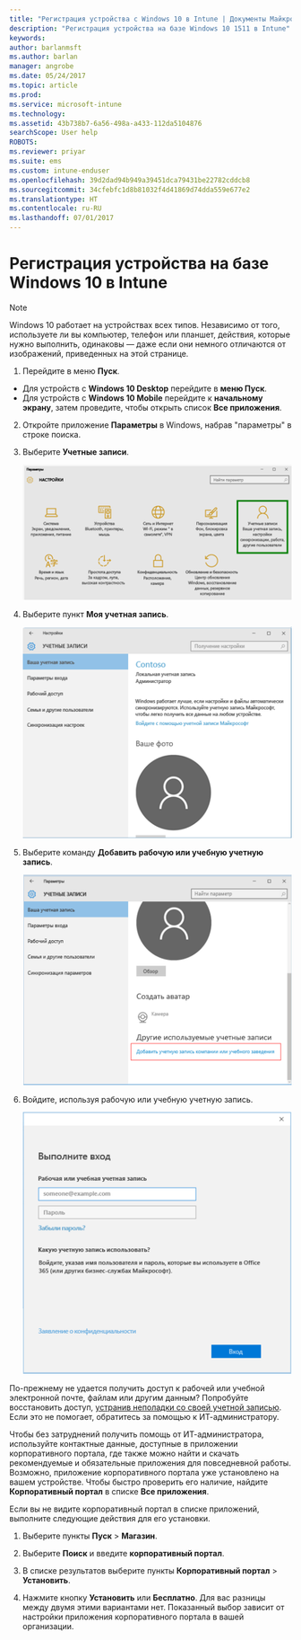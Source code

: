 ```yaml
---
title: "Регистрация устройства с Windows 10 в Intune | Документы Майкрософт"
description: "Регистрация устройства на базе Windows 10 1511 в Intune"
keywords: 
author: barlanmsft
ms.author: barlan
manager: angrobe
ms.date: 05/24/2017
ms.topic: article
ms.prod: 
ms.service: microsoft-intune
ms.technology: 
ms.assetid: 43b738b7-6a56-498a-a433-112da5104876
searchScope: User help
ROBOTS: 
ms.reviewer: priyar
ms.suite: ems
ms.custom: intune-enduser
ms.openlocfilehash: 39d2dad94b949a39451dca79431be22782cddcb8
ms.sourcegitcommit: 34cfebfc1d8b81032f4d41869d74dda559e677e2
ms.translationtype: HT
ms.contentlocale: ru-RU
ms.lasthandoff: 07/01/2017
---
```

# <a name="enroll-your-windows-10-device-in-intune"></a>Регистрация устройства на базе Windows 10 в Intune

  > [!NOTE]
  > Windows 10 работает на устройствах всех типов. Независимо от того, используете ли вы компьютер, телефон или планшет, действия, которые нужно выполнить, одинаковы — даже если они немного отличаются от изображений, приведенных на этой странице.

1.  Перейдите в меню **Пуск**.

  - Для устройств с **Windows 10 Desktop** перейдите в **меню Пуск**.
  - Для устройств с **Windows 10 Mobile** перейдите к **начальному экрану**, затем проведите, чтобы открыть список **Все приложения**.

2. Откройте приложение **Параметры** в Windows, набрав "параметры" в строке поиска.

3. Выберите **Учетные записи**.

    ![Переход в раздел "Параметры" и "Учетные записи"](./media/W10-enroll-1-settings-accounts.png)

4. Выберите пункт **Моя учетная запись**.

    ![Выбор своей учетной записи](./media/W10-enroll-2-accounts-your-account.png)

5. Выберите команду **Добавить рабочую или учебную учетную запись**.

    ![Добавление рабочей или учебной учетной записи](./media/w10-enroll-3-add-work-school-acct.png)

6. Войдите, используя рабочую или учебную учетную запись.

    ![Вход](./media/W10-enroll-4-sign-in.png)

По-прежнему не удается получить доступ к рабочей или учебной электронной почте, файлам или другим данным? Попробуйте восстановить доступ, [устранив неполадки со своей учетной записью](troubleshoot-your-windows-10-device-windows.md#troubleshooting-steps-to-follow-if-you-see-your-account). Если это не помогает, обратитесь за помощью к ИТ-администратору.

Чтобы без затруднений получить помощь от ИТ-администратора, используйте контактные данные, доступные в приложении корпоративного портала, где также можно найти и скачать рекомендуемые и обязательные приложения для повседневной работы. Возможно, приложение корпоративного портала уже установлено на вашем устройстве. Чтобы быстро проверить его наличие, найдите __Корпоративный портал__ в списке __Все приложения__.

Если вы не видите корпоративный портал в списке приложений, выполните следующие действия для его установки.

1. Выберите пункты **Пуск** > **Магазин**.

2. Выберите **Поиск** и введите **корпоративный портал**.

3. В списке результатов выберите пункты **Корпоративный портал** > **Установить**.

4. Нажмите кнопку **Установить** или **Бесплатно**. Для вас разницы между двумя этими вариантами нет. Показанный выбор зависит от настройки приложения корпоративного портала в вашей организации.

